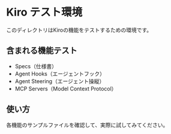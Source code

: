 # Kiro テスト環境

このディレクトリはKiroの機能をテストするための環境です。

## 含まれる機能テスト
- Specs（仕様書）
- Agent Hooks（エージェントフック）
- Agent Steering（エージェント操縦）
- MCP Servers（Model Context Protocol）

## 使い方
各機能のサンプルファイルを確認して、実際に試してみてください。